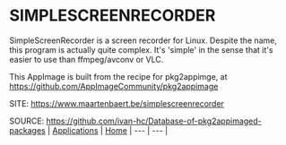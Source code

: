 # SIMPLESCREENRECORDER
 
 SimpleScreenRecorder is a screen recorder for Linux. Despite the name, 
 this program is actually quite complex. It's 'simple' in the sense that 
 it's easier to use than ffmpeg/avconv or VLC.
 
 This AppImage is built from the recipe for pkg2appimge, at
 https://github.com/AppImageCommunity/pkg2appimage 
 
 SITE: https://www.maartenbaert.be/simplescreenrecorder

 SOURCE: https://github.com/ivan-hc/Database-of-pkg2appimaged-packages
 | [Applications](https://portable-linux-apps.github.io/apps.html) | [Home](https://portable-linux-apps.github.io)
 | --- | --- |
